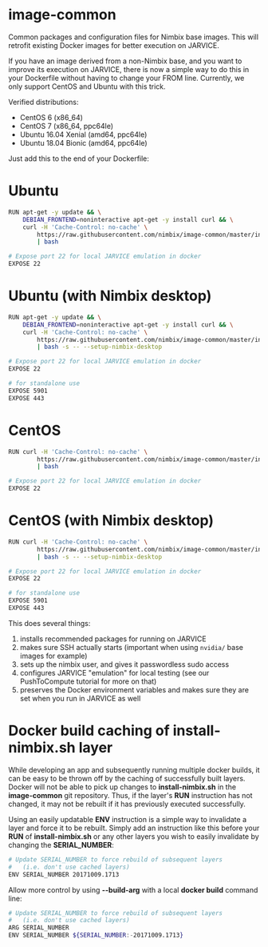 # image-common
Common packages and configuration files for Nimbix base images. This will
retrofit existing Docker images for better execution on JARVICE.

If you have an image derived from a non-Nimbix base, and you want to improve
its execution on JARVICE, there is now a simple way to do this in your
Dockerfile without having to change your FROM line.  Currently, we only
support CentOS and Ubuntu with this trick.

Verified distributions:
* CentOS 6 (x86_64)
* CentOS 7 (x86_64, ppc64le)
* Ubuntu 16.04 Xenial (amd64, ppc64le)
* Ubuntu 18.04 Bionic (amd64, ppc64le)

Just add this to the end of your Dockerfile:

# Ubuntu
```bash
RUN apt-get -y update && \
    DEBIAN_FRONTEND=noninteractive apt-get -y install curl && \
    curl -H 'Cache-Control: no-cache' \
        https://raw.githubusercontent.com/nimbix/image-common/master/install-nimbix.sh \
        | bash

# Expose port 22 for local JARVICE emulation in docker
EXPOSE 22
```

# Ubuntu (with Nimbix desktop)
```bash
RUN apt-get -y update && \
    DEBIAN_FRONTEND=noninteractive apt-get -y install curl && \
    curl -H 'Cache-Control: no-cache' \
        https://raw.githubusercontent.com/nimbix/image-common/master/install-nimbix.sh \
        | bash -s -- --setup-nimbix-desktop

# Expose port 22 for local JARVICE emulation in docker
EXPOSE 22

# for standalone use
EXPOSE 5901
EXPOSE 443
```

# CentOS
```bash
RUN curl -H 'Cache-Control: no-cache' \
        https://raw.githubusercontent.com/nimbix/image-common/master/install-nimbix.sh \
        | bash

# Expose port 22 for local JARVICE emulation in docker
EXPOSE 22
```

# CentOS (with Nimbix desktop)
```bash
RUN curl -H 'Cache-Control: no-cache' \
        https://raw.githubusercontent.com/nimbix/image-common/master/install-nimbix.sh \
        | bash -s -- --setup-nimbix-desktop

# Expose port 22 for local JARVICE emulation in docker
EXPOSE 22

# for standalone use
EXPOSE 5901
EXPOSE 443
```

This does several things:
 1. installs recommended packages for running on JARVICE
 2. makes sure SSH actually starts (important when using `nvidia/` base images for example)
 3. sets up the nimbix user, and gives it passwordless sudo access
 4. configures JARVICE "emulation" for local testing (see our PushToCompute tutorial for more on that)
 5. preserves the Docker environment variables and makes sure they are set when you run in JARVICE as well

# Docker build caching of **install-nimbix.sh** layer

While developing an app and subsequently running multiple docker builds, it
can be easy to be thrown off by the caching of successfully built layers.
Docker will not be able to pick up changes to **install-nimbix.sh** in the
**image-common** git repository.  Thus, if the layer's **RUN** instruction has
not changed, it may not be rebuilt if it has previously executed successfully.

Using an easily updatable **ENV** instruction is a simple way to invalidate
a layer and force it to be rebuilt.  Simply add an instruction like this
before your **RUN** of **install-nimbix.sh** or any other layers
you wish to easily invalidate by changing the **SERIAL_NUMBER**:
```bash
# Update SERIAL_NUMBER to force rebuild of subsequent layers
#   (i.e. don't use cached layers)
ENV SERIAL_NUMBER 20171009.1713
```

Allow more control by using **--build-arg** with a local **docker build**
command line:
```bash
# Update SERIAL_NUMBER to force rebuild of subsequent layers
#   (i.e. don't use cached layers)
ARG SERIAL_NUMBER
ENV SERIAL_NUMBER ${SERIAL_NUMBER:-20171009.1713}
```


